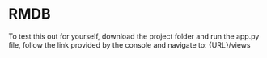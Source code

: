 # RMDB
To test this out for yourself, download the project folder and run the app.py file, follow the link provided by the console and navigate to: {URL}/views
